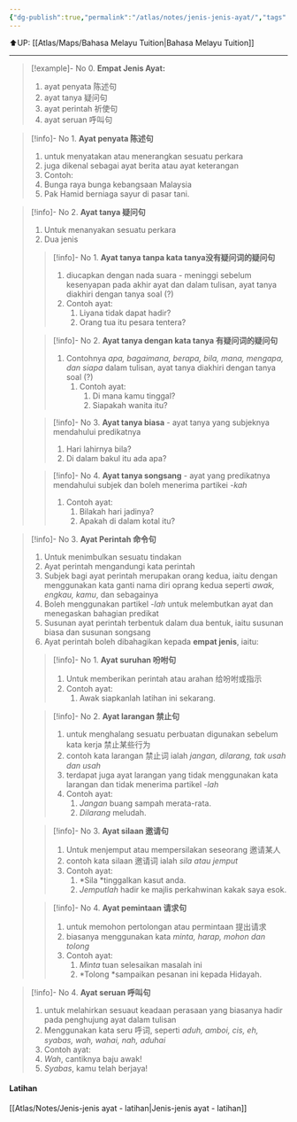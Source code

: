 ```yaml
---
{"dg-publish":true,"permalink":"/atlas/notes/jenis-jenis-ayat/","tags":["Tuition/BM/Material"]}
---
```


⬆️UP: [[Atlas/Maps/Bahasa Melayu Tuition\|Bahasa Melayu Tuition]]

---

> [!example]- No 0. **Empat Jenis Ayat:** 
> 1. ayat penyata 陈述句
> 2. ayat tanya 疑问句
> 3. ayat perintah 祈使句
> 4. ayat seruan 呼叫句

> [!info]- No 1. **Ayat penyata 陈述句**
> 1. untuk menyatakan atau menerangkan sesuatu perkara
> 2. juga dikenal sebagai ayat berita atau ayat keterangan
> 3. Contoh: 
>	1. Bunga raya bunga kebangsaan Malaysia
>	2. Pak Hamid berniaga sayur di pasar tani.

> [!info]- No 2. **Ayat tanya 疑问句**
> 1. Untuk menanyakan sesuatu perkara
> 2. Dua jenis
> 
> > [!info]-	No 1. **Ayat tanya tanpa kata tanya没有疑问词的疑问句** 
> > 1. diucapkan dengan nada suara - meninggi sebelum kesenyapan pada akhir ayat dan dalam tulisan, ayat tanya diakhiri dengan tanya soal (?)
> > 2. Contoh ayat:
> > 	1. Liyana tidak dapat hadir?
> > 	2. Orang tua itu pesara tentera?
>
> > [!info]-	No 2. **Ayat tanya dengan kata tanya 有疑问词的疑问句**
> > 1. Contohnya *apa, bagaimana, berapa, bila, mana, mengapa, dan siapa* dalam tulisan, ayat tanya diakhiri dengan tanya soal (?)
> > 	1. Contoh ayat:
> > 		1. Di mana kamu tinggal?
> > 		2. Siapakah wanita itu?
>
> > [!info]- No 3. **Ayat tanya biasa** - ayat tanya yang subjeknya mendahului predikatnya
> > 1. Hari lahirnya bila?
> > 2. Di dalam bakul itu ada apa?
> 
> > [!info]-	No 4. **Ayat tanya songsang** - ayat yang predikatnya mendahului subjek dan boleh menerima partikei *-kah*
> > 1. Contoh ayat:
> > 	1. Bilakah hari jadinya?
> > 	2. Apakah di dalam kotal itu?

> [!info]- No 3. **Ayat Perintah 命令句**
> 1. Untuk menimbulkan sesuatu tindakan
> 2. Ayat perintah mengandungi kata perintah
> 3. Subjek bagi ayat perintah merupakan orang kedua, iaitu dengan menggunakan kata ganti nama diri oprang kedua seperti *awak, engkau, kamu*, dan sebagainya
> 4. Boleh menggunakan partikel *-lah* untuk melembutkan ayat dan menegaskan bahagian predikat
> 5. Susunan ayat perintah terbentuk dalam dua bentuk, iaitu susunan biasa dan susunan songsang
> 6. Ayat perintah boleh dibahagikan kepada **empat jenis**, iaitu:
>
> > [!info]- No 1. **Ayat suruhan 吩咐句**
> > 1. Untuk memberikan perintah atau arahan 给吩咐或指示
> > 2. Contoh ayat:
> > 	1. Awak siapkanlah latihan ini sekarang.
> 
> > [!info]-	No 2. **Ayat larangan 禁止句**
> > 1. untuk menghalang sesuatu perbuatan digunakan sebelum kata kerja 禁止某些行为
> > 2. contoh kata larangan 禁止词 ialah *jangan, dilarang, tak usah dan usah* 
> > 3. terdapat juga ayat larangan yang tidak menggunakan kata larangan dan tidak menerima partikel *-lah*
> > 1. Contoh ayat:
> > 	1. *Jangan* buang sampah merata-rata.
> > 	2. *Dilarang* meludah.
> 
> > [!info]- No 3. **Ayat silaan 邀请句**
> > 1. Untuk menjemput atau mempersilakan seseorang 邀请某人
> > 2. contoh kata silaan 邀请词 ialah *sila atau jemput*
> > 3. Contoh ayat:
> > 	1. *Sila *tinggalkan kasut anda.
> > 	2. *Jemputlah* hadir ke majlis perkahwinan kakak saya esok.
> 
> > [!info]- No 4. **Ayat pemintaan 请求句**
> > 1. untuk memohon pertolongan atau permintaan 提出请求
> > 2. biasanya menggunakan kata *minta, harap, mohon dan tolong* 
> > 3. Contoh ayat:
> > 	1. *Minta* tuan selesaikan masalah ini
> > 	2. *Tolong *sampaikan pesanan ini kepada Hidayah.

> [!info]- No 4. **Ayat seruan 呼叫句**
> 1. untuk melahirkan sesuaut keadaan perasaan yang biasanya hadir pada penghujung ayat dalam tulisan
> 2. Menggunakan kata seru 呼词, seperti *aduh, amboi, cis, eh, syabas, wah, wahai, nah, aduhai*
> 3. Contoh ayat:
> 	1. *Wah*, cantiknya baju awak!
> 	2. *Syabas*, kamu telah berjaya!

#### Latihan
[[Atlas/Notes/Jenis-jenis ayat - latihan\|Jenis-jenis ayat - latihan]]

